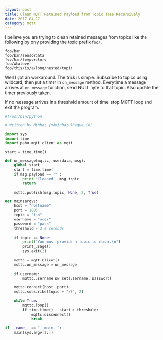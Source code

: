 ```yaml
---
layout: post
title: Clean MQTT Retained Payload from Topic Tree Recursively
date: 2017-04-27
category: mqtt
---
```


I believe you are trying to clean retained messages from topics like the following by only providing the topic prefix `foo/`.

```
foo/bar
foo/bar/sensordata
foo/bar/temperature
foo/whatever
foo/this/is/a/long/nested/topic
```

Well I got an workaround. The trick is simple. Subscribe to topics using wildcard, then put a timer in `on_message` method. Everytime a message arrives at `on_message` function, send NULL byte to that topic. Also update the timer previously taken.

If no message arrives in a threshold amount of time, stop MQTT loop and exit the program.

```python
#!/usr/bin/python

# Written by Minhaz [mdminhazulhaque.io]

import sys
import time
import paho.mqtt.client as mqtt

start = time.time()

def on_message(mqttc, userdata, msg):
    global start
    start = time.time()
    if msg.payload == "" :
        print "Cleaned", msg.topic
        return
    
    mqttc.publish(msg.topic, None, 2, True)

def main(argv):
    host = "hostname"
    port = 1883
    topic = "foo"
    username = "user"
    password = "pass"
    threshold = 3 # seconds
    
    if topic == None:
        print("You must provide a topic to clear.\n")
        print_usage()
        sys.exit(2)
        
    mqttc = mqtt.Client()
    mqttc.on_message = on_message
    
    if username:
        mqttc.username_pw_set(username, password)

    mqttc.connect(host, port)
    mqttc.subscribe(topic + "/#", 2)
    
    while True:
        mqttc.loop()
        if time.time() - start > threshold:
            mqttc.disconnect()
            break
        
if __name__ == "__main__":
    main(sys.argv[1:])
```
